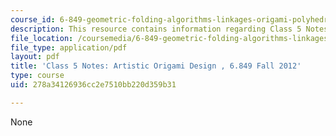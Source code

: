 ```yaml
---
course_id: 6-849-geometric-folding-algorithms-linkages-origami-polyhedra-fall-2012
description: This resource contains information regarding Class 5 Notes, Fall 2012.
file_location: /coursemedia/6-849-geometric-folding-algorithms-linkages-origami-polyhedra-fall-2012/278a34126936cc2e7510bb220d359b31_MIT6_849F12_C05.pdf
file_type: application/pdf
layout: pdf
title: 'Class 5 Notes: Artistic Origami Design , 6.849 Fall 2012'
type: course
uid: 278a34126936cc2e7510bb220d359b31

---
```

None